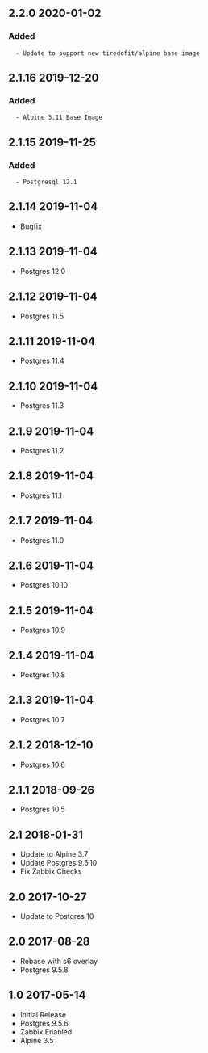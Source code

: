 ## 2.2.0 2020-01-02 <dave at tiredofit dot ca>

   ### Added
      - Update to support new tiredofit/alpine base image


## 2.1.16 2019-12-20 <dave at tiredofit dot ca>

   ### Added
      - Alpine 3.11 Base Image


## 2.1.15 2019-11-25 <dave at tiredofit dot ca>

   ### Added
      - Postgresql 12.1


## 2.1.14 2019-11-04 <dave at tiredofit dot ca>

* Bugfix

## 2.1.13 2019-11-04 <dave at tiredofit dot ca>

* Postgres 12.0

## 2.1.12 2019-11-04 <dave at tiredofit dot ca>

* Postgres 11.5

## 2.1.11 2019-11-04 <dave at tiredofit dot ca>

* Postgres 11.4

## 2.1.10 2019-11-04 <dave at tiredofit dot ca>

* Postgres 11.3

## 2.1.9 2019-11-04 <dave at tiredofit dot ca>

* Postgres 11.2

## 2.1.8 2019-11-04 <dave at tiredofit dot ca>

* Postgres 11.1

## 2.1.7 2019-11-04 <dave at tiredofit dot ca>

* Postgres 11.0

## 2.1.6 2019-11-04 <dave at tiredofit dot ca>

* Postgres 10.10

## 2.1.5 2019-11-04 <dave at tiredofit dot ca>

* Postgres 10.9

## 2.1.4 2019-11-04 <dave at tiredofit dot ca>

* Postgres 10.8

## 2.1.3 2019-11-04 <dave at tiredofit dot ca>

* Postgres 10.7

## 2.1.2 2018-12-10 <dave at tiredofit dot ca>

* Postgres 10.6

## 2.1.1 2018-09-26 <dave at tiredofit dot ca>

* Postgres 10.5

## 2.1 2018-01-31 <dave at tiredofit dot ca>

* Update to Alpine 3.7
* Update Postgres 9.5.10
* Fix Zabbix Checks

## 2.0 2017-10-27 <dave at tiredofit dot ca>

* Update to Postgres 10

## 2.0 2017-08-28 <dave at tiredofit dot ca>

* Rebase with s6 overlay
* Postgres 9.5.8

## 1.0 2017-05-14 <dave at tiredofit dot ca>

* Initial Release
* Postgres 9.5.6
* Zabbix Enabled
* Alpine 3.5

